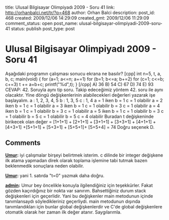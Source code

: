title: Ulusal Bilgisayar Olimpiyadı 2009 - Soru 41
link: http://orhanbalci.net/tr/?p=468
author: Orhan Balci
description: 
post_id: 468
created: 2009/12/06 14:29:09
created_gmt: 2009/12/06 11:29:09
comment_status: open
post_name: ulusal-bilgisayar-olimpiyadi-2009-soru-41
status: publish
post_type: post

# Ulusal Bilgisayar Olimpiyadı 2009 - Soru 41

Aşağıdaki programın çalışması sonucu ekrana ne basılır? [cpp] int n=5, t, a, b, c; main(void) { for (a=1; a<=n; a+=1) for (b=1; b<=a; b+=2) for (c=1; c<=b; c+=3) t += a+b+c; printf("%d",t); } [/cpp] A) 36 B) 54 C) 67 D) 74 E) 93 CEVAP: 42. Soruyla aynı tip soru. Takip edeceğimiz yöntem 42. soru ile aynı olacaktır. Yine döngü değişkenlerinin alabilecekleri değerleri yazarak işe başlayalım. a : 1, 2, 3, 4, 5 b : 1, 3, 5 c : 1, 4 a = 1 iken b = 1 c = 1 olabilir a = 2 iken b = 1 c = 1 olabilir a = 3 iken b = 1 c = 1 olabilir b = 3 c = 1 olabilir a = 4 iken b = 1 c = 1 olabilir b = 3 c = 1 olabilir a = 5 iken b = 1 c = 1 olabilir b = 3 c = 1 olabilir b = 5 c = 1 olabilir b = 5 c = 4 olabilir Buradan t değişkeninde birikecek olan değer = [1+1+1] + [2+1+1] + [3+1+1] + [3+3+1] + [4+1+1] + [4+3+1] +[5+1+1] + [5+3+1] + [5+5+1]+ [5+5+4] = 74 Doğru seçenek D.

## Comments

**[Umur](#3352 "2010-07-29 10:22:54"):** iyi çalışmalar birşeyi belirtmek isterim. c dilinde bir integer değişkene ilk atama yapmadan direk olarak toplama işlemine tabi tutmak bazen beklenmedik sonuçlara neden olabilir.

**[Umur](#3353 "2010-07-29 10:23:30"):** yani 1. satırda "t=0" yazmak daha doğru.

**[admin](#3355 "2010-07-29 11:00:11"):** Umur bey öncelikle konuyla ilgilendiğiniz için teşekkürler. Fakat gözden kaçırdığınız bir nokta var sanırım. Bahsettiğiniz durum stack değişkenleri için geçerlidir. Yani bu değişkenler main metodunun içinde tanımlansaydı söyledikleriniz geçerliydi. main metodunun dışında tanımlandıkları için bunlar global değişkenlerdir ve C'de global değişkenlere otomatik olarak her zaman ilk değer atanır. Saygılarımla.

